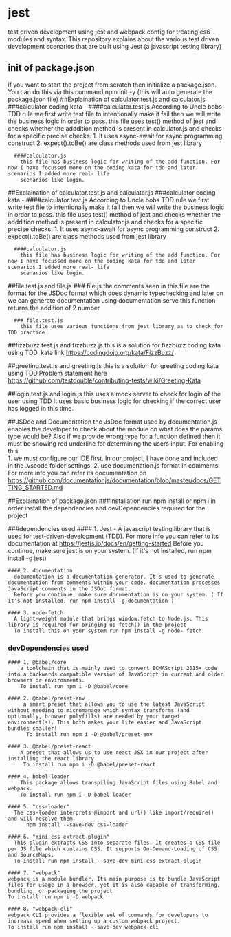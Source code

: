 # jest
test driven development using jest and webpack config for treating es6 modules and syntax.
This repository explains about the various test driven development scenarios that are built using Jest (a javascript testing library) 

## init of package.json
if you want to start the project from scratch then initialize a package.json. You can do this via this command npm init -y (this will auto generate the package.json file)
##Explaination of calculator.test.js and calculator.js
    ###calculator coding kata -
      ####calculator.test.js
        According to Uncle bobs TDD rule we first write test file to intentionally make it fail then we will write the business logic in order to pass. this file
        uses test() method of jest and checks whether the adddition method is present in calculator.js and checks for a specific precise checks.
        1. It uses async-await for async programming construct
        2. expect().toBe() are class methods used from jest library
     
      ####calculator.js
        this file has business logic for writing of the add function. For now I have focussed more on the coding kata for tdd and later scenarios I added more real- life
        scenarios like login.

##Explaination of calculator.test.js and calculator.js
    ###calculator coding kata -
      ####calculator.test.js
        According to Uncle bobs TDD rule we first write test file to intentionally make it fail then we will write the business logic in order to pass. this file
        uses test() method of jest and checks whether the adddition method is present in calculator.js and checks for a specific precise checks.
        1. It uses async-await for async programming construct
        2. expect().toBe() are class methods used from jest library
     
      ####calculator.js
        this file has business logic for writing of the add function. For now I have focussed more on the coding kata for tdd and later scenarios I added more real- life
        scenarios like login.

##file.test.js and file.js
      ### file.js
        the comments seen in this file are the format for the JSDoc format which does dynamic typechecking and later on we can generate documentation using documentation serve
        this function returns the addition of 2 number
     
      ### file.test.js
        this file uses various functions from jest library as to check for TDD practice
      
##fizzbuzz.test.js and fizzbuzz.js
    this is a solution for fizzbuzz coding kata using TDD. kata link https://codingdojo.org/kata/FizzBuzz/

##greeting.test.js and greeting.js
    this is a solution for greeting coding kata using TDD.Problem statement here https://github.com/testdouble/contributing-tests/wiki/Greeting-Kata

##login.test.js and login.js
  this uses a mock server to check for login of the user using TDD
    It uses basic business logic for checking if the correct user has logged in this time.
    
    
##JSDoc and Documentation
  the JsDoc format used by documentation.js enables the developer to check about the module on what does the params type would be? Also if we provide wrong type for a function defined 
  then it must be showing red underline for determining the users input.
  For enabling this  
    1. we must configure our IDE first. In our project, I have done and included in the .vscode folder settings.
    2. use documenation.js format in comments. For more info you can refer its documentation on https://github.com/documentationjs/documentation/blob/master/docs/GETTING_STARTED.md
  
##Explaination of package.json
###installation
run npm install or npm i in order install the dependencies and devDependencies required for the project

###dependencies used
    #### 1. Jest -
      A javascript testing library that is used for test-driven-development (TDD). For more info you can refer to its documentation at https://jestjs.io/docs/en/getting-started
      Before you continue, make sure jest is on your system. (If it's not installed, run npm install -g jest)
      
    #### 2. documentation 
      documentation is a documentation generator. It's used to generate documentation from comments within your code. documentation processes JavaScript comments in the JSDoc format.
      Before you continue, make sure documentation is on your system. ( If it's not installed, run npm install -g documentation )
    
    #### 3. node-fetch
      A light-weight module that brings window.fetch to Node.js. This library is required for bringing up fetch() in the project
      To install this on your system run npm install -g node- fetch

### devDependencies used
    #### 1. @babel/core
        a toolchain that is mainly used to convert ECMAScript 2015+ code into a backwards compatible version of JavaScript in current and older browsers or environments.
        To install run npm i -D @babel/core
        
    #### 2. @babel/preset-env
         a smart preset that allows you to use the latest JavaScript without needing to micromanage which syntax transforms (and optionally, browser polyfills) are needed by your target environment(s). This both makes your life easier and JavaScript bundles smaller!
          To install run npm i -D @babel/preset-env
          
    #### 3. @babel/preset-react
        A preset that allows us to use react JSX in our project after installing the react library
         To install run npm i -D @babel/preset-react
        
    #### 4. babel-loader
        This package allows transpiling JavaScript files using Babel and webpack.
        To install run npm i -D babel-loader
        
    #### 5. "css-loader"
      The css-loader interprets @import and url() like import/require() and will resolve them.
          npm install --save-dev css-loader
          
    #### 6. "mini-css-extract-plugin"
      This plugin extracts CSS into separate files. It creates a CSS file per JS file which contains CSS. It supports On-Demand-Loading of CSS and SourceMaps.
      To install run npm install --save-dev mini-css-extract-plugin

    #### 7. "webpack"
    webpack is a module bundler. Its main purpose is to bundle JavaScript files for usage in a browser, yet it is also capable of transforming, bundling, or packaging the project
    To install run npm i -D webpack
    
    #### 8. "webpack-cli"
    webpack CLI provides a flexible set of commands for developers to increase speed when setting up a custom webpack project.
    To install run npm install --save-dev webpack-cli
    

